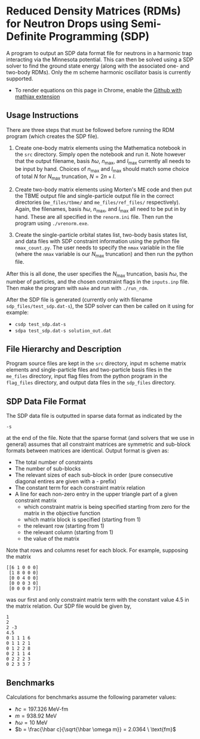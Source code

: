 # Reduced Density Matrices (RDMs) for Neutron Drops using Semi-Definite Programming (SDP)

A program to output an SDP data format file for neutrons in a harmonic trap interacting via the Minnesota potential. This can then be solved using a SDP solver to find the ground state energy (along with the associated one- and two-body RDMs). Only the m scheme harmonic oscillator basis is currently supported.

* To render equations on this page in Chrome, enable the [Github with mathjax extension](https://chrome.google.com/webstore/detail/github-with-mathjax/ioemnmodlmafdkllaclgeombjnmnbima)

## Usage Instructions

There are three steps that must be followed before running the RDM program (which creates the SDP file).

1. Create one-body matrix elements using the Mathematica notebook in the ```src``` directory. Simply open the notebook and run it. Note however that the output filename, basis $\hbar \omega$, $n_{\text{max}}$, and $l_{\text{max}}$ currently all needs to be input by hand. Choices of $n_{\text{max}}$ and $l_{\text{max}}$ should match some choice of total $N$ for $N_{\text{max}}$ truncation, $N = 2n + l$. 

2. Create two-body matrix elements using Morten's ME code and then put the TBME output file and single-particle output file in the correct directories (```me_files/tbme/``` and ```me_files/ref_files/``` respectively). Again, the filenames, basis $\hbar \omega$, $n_{\text{max}}$, and $l_{\text{max}}$ all need to be put in by hand. These are all specified in the ```renorm.ini``` file. Then run the program using ```./vrenorm.exe```. 

3. Create the single-particle orbital states list, two-body basis states list, and data files with SDP constraint information using the python file ```nmax_count.py```. The user needs to specify the ```nmax``` variable in the file (where the ```nmax``` variable is our $N_{\text{max}}$ truncation) and then run the python file.

After this is all done, the user specifies the $N_{\text{max}}$ truncation, basis $\hbar \omega$, the number of particles, and the chosen constraint flags in the ```inputs.inp``` file. Then make the program with ```make``` and run with ```./run_rdm```.

After the SDP file is generated (currently only with filename ```sdp_files/test_sdp.dat-s```), the SDP solver can then be called on it using for example:

* ```csdp test_sdp.dat-s```
* ```sdpa test_sdp.dat-s solution_out.dat```

## File Hierarchy and Description

Program source files are kept in the ```src``` directory, input m scheme matrix elements and single-particle files and two-particle basis files in the ```me_files``` directory, input flag files from the python program in the ```flag_files``` directory, and output data files in the ```sdp_files``` directory.

## SDP Data File Format

The SDP data file is outputted in sparse data format as indicated by the 

```-s```

at the end of the file. Note that the sparse format (and solvers that we use in general) assumes that all constraint matrices are symmetric and sub-block formats between matrices are identical. Output format is given as:

* The total number of constraints
* The number of sub-blocks 
* The relevant sizes of each sub-block in order (pure consecutive diagonal entires are given with a - prefix)
* The constant term for each constraint matrix relation
* A line for each non-zero entry in the upper triangle part of a given constraint matrix
	* which constraint matrix is being specified starting from zero for the matrix in the objective function
	* which matrix block is specified (starting from 1)
	* the relevant row (starting from 1)
	* the relevant column (starting from 1)
	* the value of the matrix 

Note that rows and columns reset for each block. For example, supposing the matrix

```
[[6 1 0 0 0]
 [1 8 0 0 0]
 [0 0 4 0 0]
 [0 0 0 3 0]
 [0 0 0 0 7]]
```

was our first and only constraint matrix term with the constant value 4.5 in the matrix relation. Our SDP file would be given by,

```
1
2
2 -3
4.5
0 1 1 1 6
0 1 1 2 1
0 1 2 2 8
0 2 1 1 4
0 2 2 2 3
0 2 3 3 7
```


## Benchmarks 

Calculations for benchmarks assume the following parameter values:


* $\hbar c = 197.326 \ \text{MeV-fm}$
* $m    = 938.92 \ \text{MeV}$
* $\hbar \omega = 10 \ \text{MeV}$
* $b    = \frac{\hbar c}{\sqrt{\hbar \omega m}} = 2.0364 \ \text{fm}$

